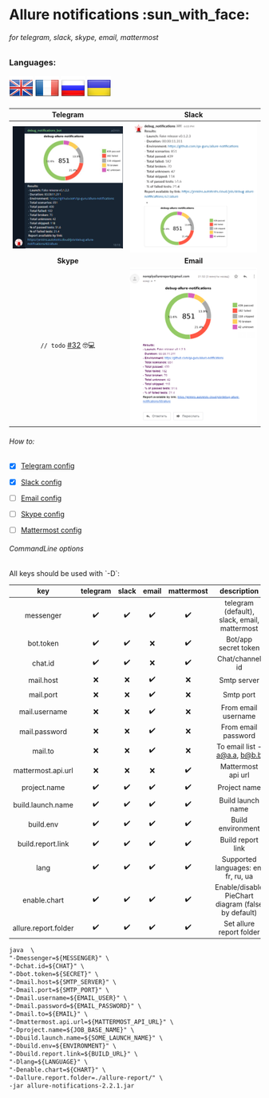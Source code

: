 <h1>Allure notifications :sun_with_face:</h1>
<h6>for telegram, slack, skype, email, mattermost</h6>

<h3>Languages:</h3>

![](readme_images/languages/United-Kingdom.png) ![](readme_images/languages/France.png) ![](readme_images/languages/Russia.png) ![](readme_images/languages/Ukraine.png)</h5>

| Telegram | Slack |
:-------------------------:|:-------------------------:
![shakal_screenshot](readme_images/telegram-en.png) | ![shakal_screenshot](readme_images/slack-en.png)
| **Skype** | **Email** |
`// todo` [#32](https://github.com/qa-guru/allure-notifications/issues/32) :nerd_face::computer: | ![shakal_screenshot](readme_images/email_en.png) 

<h6>How to:</h6>

- [x] [Telegram config](https://github.com/qa-guru/allure-notifications/wiki/Telegram-configuration)
- [x] [Slack config](https://github.com/qa-guru/allure-notifications/wiki/Slack-configuration)
- [ ] [Email config](https://github.com/qa-guru/allure-notifications/wiki/Email-configuration)
- [ ] [Skype config](https://github.com/qa-guru/allure-notifications/wiki/Skype-configuration)
- [ ] [Mattermost config](https://github.com/qa-guru/allure-notifications/wiki/Skype-configuration)


<h6>CommandLine options</h6>
All keys should be used with `-D`: <br/> 

| key | telegram | slack | email | mattermost | description |
:----:|:--------:|:-----:|:-----:|:----------:|:------------:
messenger            | :heavy_check_mark: | :heavy_check_mark: | :heavy_check_mark: | :heavy_check_mark: | telegram (default), slack, email, mattermost 
bot.token            | :heavy_check_mark: | :heavy_check_mark: | :x:                | :heavy_check_mark: | Bot/app secret token
chat.id              | :heavy_check_mark: | :heavy_check_mark: | :x:                | :heavy_check_mark: | Chat/channel id
mail.host            | :x:                | :x:                | :heavy_check_mark: | :x:                | Smtp server
mail.port            | :x:                | :x:                | :heavy_check_mark: | :x:                | Smtp port
mail.username        | :x:                | :x:                | :heavy_check_mark: | :x:                | From email username
mail.password        | :x:                | :x:                | :heavy_check_mark: | :x:                | From email password
mail.to              | :x:                | :x:                | :heavy_check_mark: | :x:                | To email list - a@a.a, b@b.b
mattermost.api.url   | :x:                | :x:                | :x:                | :heavy_check_mark: | Mattermost api url
project.name         | :heavy_check_mark: | :heavy_check_mark: | :heavy_check_mark: | :heavy_check_mark: | Project name
build.launch.name    | :heavy_check_mark: | :heavy_check_mark: | :heavy_check_mark: | :heavy_check_mark: | Build launch name
build.env            | :heavy_check_mark: | :heavy_check_mark: | :heavy_check_mark: | :heavy_check_mark: | Build environment
build.report.link    | :heavy_check_mark: | :heavy_check_mark: | :heavy_check_mark: | :heavy_check_mark: | Build report link
lang                 | :heavy_check_mark: | :heavy_check_mark: | :heavy_check_mark: | :heavy_check_mark: | Supported languages: en, fr, ru, ua
enable.chart         | :heavy_check_mark: | :heavy_check_mark: | :heavy_check_mark: | :heavy_check_mark: | Enable/disable PieChart diagram (false by default)
allure.report.folder | :heavy_check_mark: | :heavy_check_mark: | :heavy_check_mark: | :heavy_check_mark: | Set allure report folder

```
java  \
"-Dmessenger=${MESSENGER}" \
"-Dchat.id=${CHAT}" \
"-Dbot.token=${SECRET}" \
"-Dmail.host=${SMTP_SERVER}" \
"-Dmail.port=${SMTP_PORT}" \
"-Dmail.username=${EMAIL_USER}" \
"-Dmail.password=${EMAIL_PASSWORD}" \
"-Dmail.to=${EMAIL}" \
"-Dmattermost.api.url=${MATTERMOST_API_URL}" \
"-Dproject.name=${JOB_BASE_NAME}" \
"-Dbuild.launch.name=${SOME_LAUNCH_NAME}" \
"-Dbuild.env=${ENVIRONMENT}" \
"-Dbuild.report.link=${BUILD_URL}" \
"-Dlang=${LANGUAGE}" \
"-Denable.chart=${CHART}" \
"-Dallure.report.folder=./allure-report/" \
-jar allure-notifications-2.2.1.jar
```
